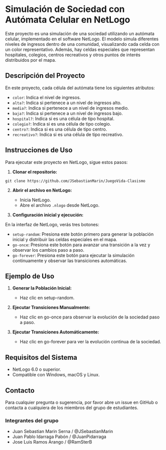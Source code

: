 # Simulación de Sociedad con Autómata Celular en NetLogo
Este proyecto es una simulación de una sociedad utilizando un autómata celular, implementado en el software NetLogo. El modelo simula diferentes niveles de ingresos dentro de una comunidad, visualizando cada celda con un color representativo. Además, hay celdas especiales que representan hospitales, colegios, centros recreativos y otros puntos de interés distribuidos por el mapa.

## Descripción del Proyecto
En este proyecto, cada célula del autómata tiene los siguientes atributos:

- `color`: Indica el nivel de ingresos.
- `alta?`: Indica si pertenece a un nivel de ingresos alto.
- `media?`: Indica si pertenece a un nivel de ingresos medio.
- `baja?`: Indica si pertenece a un nivel de ingresos bajo.
- `hospital?`: Indica si es una célula de tipo hospital.
- `colegio?`: Indica si es una célula de tipo colegio.
- `centro?`: Indica si es una célula de tipo centro.
- `recreativo?`: Indica si es una célula de tipo recreativo.

## Instrucciones de Uso
Para ejecutar este proyecto en NetLogo, sigue estos pasos:

1. **Clonar el repositorio:**

```
git clone https://github.com/JSebastianMarin/JuegoVida-Clasismo
```

2. **Abrir el archivo en NetLogo:**
    - Inicia NetLogo.
    - Abre el archivo `.nlogo` desde NetLogo.

3. **Configuración inicial y ejecución:**

En la interfaz de NetLogo, verás tres botones:

- `setup-random`: Presiona este botón primero para generar la población inicial y distribuir las celdas especiales en el mapa.
- `go-once`: Presiona este botón para avanzar una transición a la vez y observar los cambios paso a paso.
- `go-forever`: Presiona este botón para ejecutar la simulación continuamente y observar las transiciones automáticas.

## Ejemplo de Uso
1. **Generar la Población Inicial:**
    - Haz clic en setup-random.

2. **Ejecutar Transiciones Manualmente:**
    - Haz clic en go-once para observar la evolución de la sociedad paso a paso.
3. **Ejecutar Transiciones Automáticamente:**
    - Haz clic en go-forever para ver la evolución continua de la sociedad.
## Requisitos del Sistema
- NetLogo 6.0 o superior.
- Compatible con Windows, macOS y Linux.

## Contacto
Para cualquier pregunta o sugerencia, por favor abre un issue en GitHub o contacta a cualquiera de los miembros del grupo de estudiantes.

### Integrantes del grupo
- Juan Sebastian Marin Serna  / @JSebastianMarin
- Juan Pablo Idarraga Pabón  / @JuanPidarraga
- Jose Luis Ramos Arango    / @RamSterB

